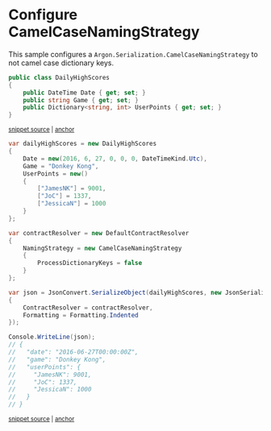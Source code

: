 # Configure CamelCaseNamingStrategy

This sample configures a `Argon.Serialization.CamelCaseNamingStrategy` to not camel case dictionary keys.

<!-- snippet: NamingStrategySkipDictionaryKeysTypes -->
<a id='snippet-namingstrategyskipdictionarykeystypes'></a>
```cs
public class DailyHighScores
{
    public DateTime Date { get; set; }
    public string Game { get; set; }
    public Dictionary<string, int> UserPoints { get; set; }
}
```
<sup><a href='/src/Tests/Documentation/Samples/Serializer/NamingStrategySkipDictionaryKeys.cs#L7-L14' title='Snippet source file'>snippet source</a> | <a href='#snippet-namingstrategyskipdictionarykeystypes' title='Start of snippet'>anchor</a></sup>
<!-- endSnippet -->

<!-- snippet: NamingStrategySkipDictionaryKeysUsage -->
<a id='snippet-namingstrategyskipdictionarykeysusage'></a>
```cs
var dailyHighScores = new DailyHighScores
{
    Date = new(2016, 6, 27, 0, 0, 0, DateTimeKind.Utc),
    Game = "Donkey Kong",
    UserPoints = new()
    {
        ["JamesNK"] = 9001,
        ["JoC"] = 1337,
        ["JessicaN"] = 1000
    }
};

var contractResolver = new DefaultContractResolver
{
    NamingStrategy = new CamelCaseNamingStrategy
    {
        ProcessDictionaryKeys = false
    }
};

var json = JsonConvert.SerializeObject(dailyHighScores, new JsonSerializerSettings
{
    ContractResolver = contractResolver,
    Formatting = Formatting.Indented
});

Console.WriteLine(json);
// {
//   "date": "2016-06-27T00:00:00Z",
//   "game": "Donkey Kong",
//   "userPoints": {
//     "JamesNK": 9001,
//     "JoC": 1337,
//     "JessicaN": 1000
//   }
// }
```
<sup><a href='/src/Tests/Documentation/Samples/Serializer/NamingStrategySkipDictionaryKeys.cs#L19-L56' title='Snippet source file'>snippet source</a> | <a href='#snippet-namingstrategyskipdictionarykeysusage' title='Start of snippet'>anchor</a></sup>
<!-- endSnippet -->
